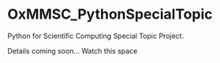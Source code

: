 # OxMMSC_PythonSpecialTopic
Python for Scientific Computing Special Topic Project.

Details coming soon...
Watch this space
